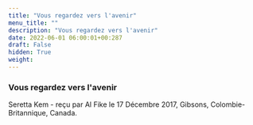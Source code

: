 ```yaml
---
title: "Vous regardez vers l'avenir"
menu_title: ""
description: "Vous regardez vers l'avenir"
date: 2022-06-01 06:00:01+00:287
draft: False
hidden: True
weight:
---
```

### Vous regardez vers l'avenir

Seretta Kem - reçu par Al Fike le 17 Décembre 2017, Gibsons, Colombie-Britannique, Canada.



